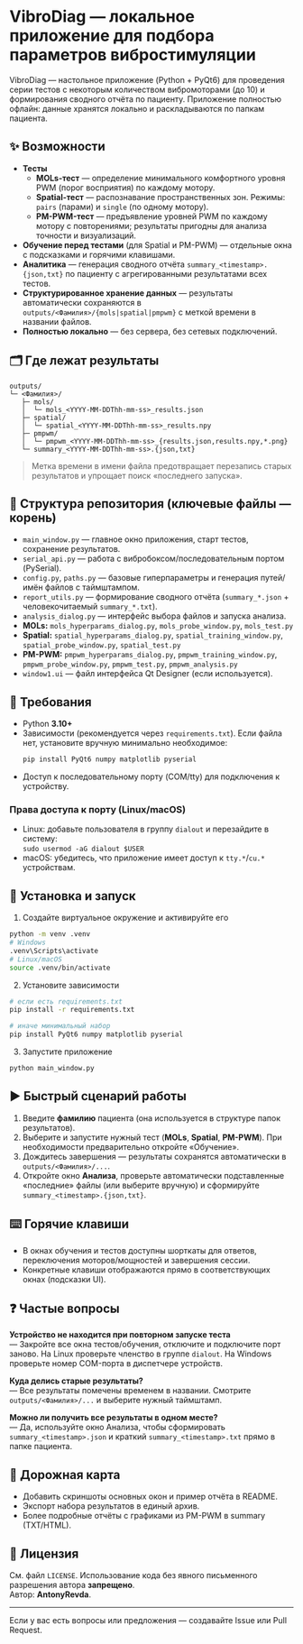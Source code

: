 # VibroDiag — локальное приложение для подбора параметров вибростимуляции

VibroDiag — настольное приложение (Python + PyQt6) для проведения серии тестов с некоторым количеством вибромоторами (до 10) и формирования сводного отчёта по пациенту. Приложение полностью офлайн: данные хранятся локально и раскладываются по папкам пациента.

## ✨ Возможности

- **Тесты**
  - **MOLs-тест** — определение минимального комфортного уровня PWM (порог восприятия) по каждому мотору.
  - **Spatial-тест** — распознавание пространственных зон. Режимы: `pairs` (парами) и `single` (по одному мотору).
  - **PM-PWM-тест** — предъявление уровней PWM по каждому мотору с повторениями; результаты пригодны для анализа точности и визуализаций.
- **Обучение перед тестами** (для Spatial и PM-PWM) — отдельные окна с подсказками и горячими клавишами.
- **Аналитика** — генерация сводного отчёта `summary_<timestamp>.{json,txt}` по пациенту с агрегированными результатами всех тестов.
- **Структурированное хранение данных** — результаты автоматически сохраняются в `outputs/<Фамилия>/{mols|spatial|pmpwm}` с меткой времени в названии файлов.
- **Полностью локально** — без сервера, без сетевых подключений.

## 🗂️ Где лежат результаты

```
outputs/
└─ <Фамилия>/
   ├─ mols/
   │  └─ mols_<YYYY-MM-DDThh-mm-ss>_results.json
   ├─ spatial/
   │  └─ spatial_<YYYY-MM-DDThh-mm-ss>_results.npy
   ├─ pmpwm/
   │  └─ pmpwm_<YYYY-MM-DDThh-mm-ss>_{results.json,results.npy,*.png}
   └─ summary_<YYYY-MM-DDThh-mm-ss>.{json,txt}
```

> Метка времени в имени файла предотвращает перезапись старых результатов и упрощает поиск «последнего запуска».

## 🧩 Структура репозитория (ключевые файлы — **корень**)

- `main_window.py` — главное окно приложения, старт тестов, сохранение результатов.
- `serial_api.py` — работа с вибробоксом/последовательным портом (PySerial).
- `config.py`, `paths.py` — базовые гиперпараметры и генерация путей/имён файлов с таймштампом.
- `report_utils.py` — формирование сводного отчёта (`summary_*.json` + человекочитаемый `summary_*.txt`).
- `analysis_dialog.py` — интерфейс выбора файлов и запуска анализа.
- **MOLs:** `mols_hyperparams_dialog.py`, `mols_probe_window.py`, `mols_test.py`
- **Spatial:** `spatial_hyperparams_dialog.py`, `spatial_training_window.py`, `spatial_probe_window.py`, `spatial_test.py`
- **PM-PWM:** `pmpwm_hyperparams_dialog.py`, `pmpwm_training_window.py`, `pmpwm_probe_window.py`, `pmpwm_test.py`, `pmpwm_analysis.py`
- `window1.ui` — файл интерфейса Qt Designer (если используется).

## 🧰 Требования

- Python **3.10+**
- Зависимости (рекомендуется через `requirements.txt`). Если файла нет, установите вручную минимально необходимое:
  ```bash
  pip install PyQt6 numpy matplotlib pyserial
  ```
- Доступ к последовательному порту (COM/tty) для подключения к устройству.

### Права доступа к порту (Linux/macOS)
- Linux: добавьте пользователя в группу `dialout` и перезайдите в систему:  
  `sudo usermod -aG dialout $USER`
- macOS: убедитесь, что приложение имеет доступ к `tty.*`/`cu.*` устройствам.

## 🚀 Установка и запуск

1) Создайте виртуальное окружение и активируйте его
```bash
python -m venv .venv
# Windows
.venv\Scripts\activate
# Linux/macOS
source .venv/bin/activate
```

2) Установите зависимости
```bash
# если есть requirements.txt
pip install -r requirements.txt

# иначе минимальный набор
pip install PyQt6 numpy matplotlib pyserial
```

3) Запустите приложение
```bash
python main_window.py
```

## ▶️ Быстрый сценарий работы

1. Введите **фамилию** пациента (она используется в структуре папок результатов).
2. Выберите и запустите нужный тест (**MOLs**, **Spatial**, **PM-PWM**). При необходимости предварительно откройте «Обучение».
3. Дождитесь завершения — результаты сохранятся автоматически в `outputs/<Фамилия>/...`.
4. Откройте окно **Анализа**, проверьте автоматически подставленные «последние» файлы (или выберите вручную) и сформируйте `summary_<timestamp>.{json,txt}`.

## ⌨️ Горячие клавиши

- В окнах обучения и тестов доступны шорткаты для ответов, переключения моторов/мощностей и завершения сессии.
- Конкретные клавиши отображаются прямо в соответствующих окнах (подсказки UI).

## ❓ Частые вопросы

**Устройство не находится при повторном запуске теста**  
— Закройте все окна тестов/обучения, отключите и подключите порт заново. На Linux проверьте членство в группе `dialout`. На Windows проверьте номер COM-порта в диспетчере устройств.

**Куда делись старые результаты?**  
— Все результаты помечены временем в названии. Смотрите `outputs/<Фамилия>/...` и выберите нужный таймштамп.

**Можно ли получить все результаты в одном месте?**  
— Да, используйте окно Анализа, чтобы сформировать `summary_<timestamp>.json` и краткий `summary_<timestamp>.txt` прямо в папке пациента.

## 🧭 Дорожная карта

- Добавить скриншоты основных окон и пример отчёта в README.
- Экспорт набора результатов в единый архив.
- Более подробные отчёты с графиками из PM-PWM в summary (TXT/HTML).

## 📜 Лицензия

См. файл `LICENSE`. Использование кода без явного письменного разрешения автора **запрещено**.  
Автор: **AntonyRevda**.

---

Если у вас есть вопросы или предложения — создавайте Issue или Pull Request.
